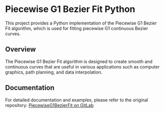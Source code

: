 # Piecewise G1 Bezier Fit Python

This project provides a Python implementation of the Piecewise G1 Bezier Fit algorithm, which is used for fitting piecewise G1 continuous Bezier curves.

## Overview

The Piecewise G1 Bezier Fit algorithm is designed to create smooth and continuous curves that are useful in various applications such as computer graphics, path planning, and data interpolation.

## Documentation

For detailed documentation and examples, please refer to the original repository: [PiecewiseG1BezierFit on GitLab](https://gitlab.com/erehm/PiecewiseG1BezierFit)
